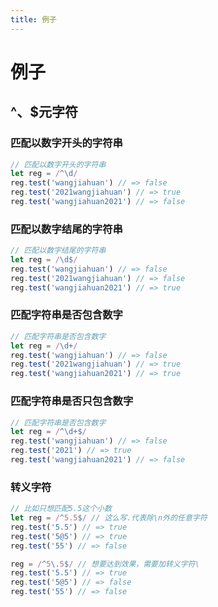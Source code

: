 ```yaml
---
title: 例子
---
```


# 例子

## ^、$元字符

### 匹配以数字开头的字符串

```javascript
// 匹配以数字开头的字符串
let reg = /^\d/
reg.test('wangjiahuan') // => false
reg.test('2021wangjiahuan') // => true
reg.test('wangjiahuan2021') // => false
```

### 匹配以数字结尾的字符串

```javascript
// 匹配以数字结尾的字符串
let reg = /\d$/
reg.test('wangjiahuan') // => false
reg.test('2021wangjiahuan') // => false
reg.test('wangjiahuan2021') // => true
```

### 匹配字符串是否包含数字

```javascript
// 匹配字符串是否包含数字
let reg = /\d+/
reg.test('wangjiahuan') // => false
reg.test('2021wangjiahuan') // => true
reg.test('wangjiahuan2021') // => true
```

### 匹配字符串是否只包含数字

```javascript
// 匹配字符串是否包含数字
let reg = /^\d+$/
reg.test('wangjiahuan') // => false
reg.test('2021') // => true
reg.test('wangjiahuan2021') // => false
```

### 转义字符

```javascript
// 比如只想匹配5.5这个小数
let reg = /^5.5$/ // 这么写.代表除\n外的任意字符
reg.test('5.5') // => true
reg.test('5@5') // => true
reg.test('55') // => false

reg = /^5\.5$/ // 想要达到效果，需要加转义字符\
reg.test('5.5') // => true
reg.test('5@5') // => false
reg.test('55') // => false
```
